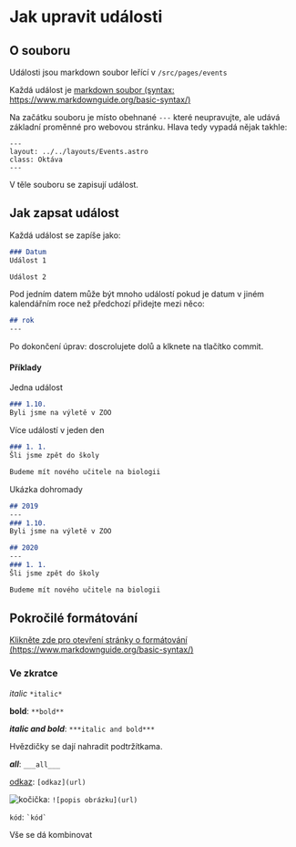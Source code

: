 # Jak upravit události
## O souboru
Události jsou markdown soubor leřící v `/src/pages/events`

Každá událost je [markdown soubor (syntax: https://www.markdownguide.org/basic-syntax/)](https://www.markdownguide.org/basic-syntax/)

Na začátku souboru je místo obehnané `---` které neupravujte, ale udává základní proměnné pro webovou stránku. Hlava tedy vypadá nějak takhle:
``` 
---
layout: ../../layouts/Events.astro
class: Oktáva
---
```

V těle souboru se zapisují událost.

## Jak zapsat událost

Každá událost se zapíše jako:
```md 
### Datum
Událost 1

Událost 2
```

Pod jedním datem může být mnoho událostí pokud je datum v jiném kalendářním roce než předchozí přidejte mezi něco:

```md
## rok
---
```

Po dokončení úprav: doscrolujete dolů a klknete na tlačítko commit.

#### Příklady
Jedna událost
```md
### 1.10.
Byli jsme na výletě v ZOO 
```

Více událostí v jeden den
```md
### 1. 1.
Šli jsme zpět do školy

Budeme mít nového učitele na biologii
```

Ukázka dohromady
```md
## 2019
---
### 1.10.
Byli jsme na výletě v ZOO 

## 2020
---
### 1. 1.
Šli jsme zpět do školy

Budeme mít nového učitele na biologii
```

## Pokročilé formátování
[Klikněte zde pro otevření stránky o formátování (https://www.markdownguide.org/basic-syntax/)](https://www.markdownguide.org/basic-syntax/)

### Ve zkratce

*italic* `*italic*`

**bold**: `**bold**`

***italic and bold***: `***italic and bold***`

Hvězdičky se dají nahradit podtržítkama.

___all___: `___all___`

[odkaz](#): `[odkaz](url)`

![kočička](https://cdn.pixabay.com/photo/2020/04/27/09/21/cat-5098930_960_720.jpg): `![popis obrázku](url)`

`kód`: ``` `kód` ```

Vše se dá kombinovat
